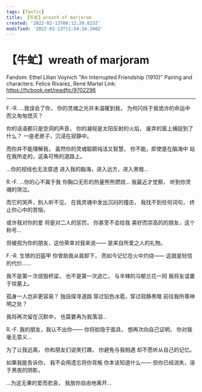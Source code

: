 ```yaml
---
tags: [fanfic]
title: 【牛虻】wreath of marjoram
created: '2022-02-13T08:12:20.823Z'
modified: '2022-02-13T11:54:16.348Z'
---
```


# 【牛虻】wreath of marjoram
Fandom: Ethel Lilian Voynich "An Interrupted Friendship (1910)"
Pairing and characters: Felice Rivarez, René Martel
Link: https://ficbook.net/readfic/9702296

---

F.-R.
…我误会了你，
你的灵魂之光并未温暖到我，
为何闪烁于我诡诈的命运中
而又匆匆熄灭？

你的话语都只是空洞的声音，
你的凝视是太阳反射的火焰，
废弃的窗上捕捉到了什么？
一座老房子，沉浸在寂静中。

而你并不能理解我，
虽然你的灵魂聪颖纯洁又智慧，
你不能，即使是在脑海中
站在我所走的，这条可怖的道路上。

…你的视线也无法穿透
进入我的脑海，进入远方，进入黑暗…

R.-F.
…你的心不属于我
你胸口无形的热量熊熊燃烧…
我最近才觉察，
听到你灵魂的哭泣。

而它的哭声，别人听不见，
在我灵魂中发出沉闷的撞击，
我找不到任何词句，
终止你心中的苦恼，

或许我对你的爱
将是对二人的惩罚，
你甚至不会给我
美好而崇高的的朋友，这个称号…

但被视为你的朋友，这份荣幸对我来说——
是来自所爱之人的礼物。

F.-R.
生锈的旧盔甲
你曾助我从肩卸下，
而如今记忆在火中灼烧——
这就是轻信的代价……

我不是第一次烧毁桥梁，
也不是第一次逃亡，
与辛辣的马郁兰花一同
我将友谊置于坟墓上。

孤身一人岂非更容易？
独自探寻道路
穿过铅色冰雹，穿过寂静黑暗
前往我所尊神明之处？

我将再次留在沉默中，
也莫要再为我落泪…

R.-F.
我的朋友，我认不出你——
你将脸隐于面具，
想再次向自己证明，
你对我毫无意义…

为了让我远离，
你和朋友们说笑打趣，
你避免与我相遇
却不愿听从自己的记忆。

如果我能告诉你，
我不会用遗忘将你背叛
你本该知道什么——
但你已经消失，溶于黑夜的阴影，

…为这无果的爱而悲哀，
我放你自由地离开…
